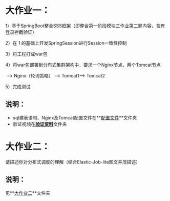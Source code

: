 # 大作业一：

1）基于SpringBoot整合SSS框架（即整合第一阶段模块三作业第二题内容，含有登录拦截验证）

2）在 1 的基础上开发SpringSession进行Session一致性控制

3）将工程打成war包

4）将war包部署到分布式集群架构中，要求一个Nginx节点，两个Tomcat节点

​    —> Nginx（轮询策略） —> Tomcat1—> Tomcat2

5）完成测试

## 说明：

- sql建表语句、Nginx及Tomcat配置文件在**[配置文件](https://github.com/gcgo/springsession-homework/tree/master/%E5%A4%A7%E4%BD%9C%E4%B8%9A%E4%B8%80%E9%85%8D%E7%BD%AE%E6%96%87%E4%BB%B6)**文件夹
- 验证视频在[**验证资料**](https://github.com/gcgo/springsession-homework/tree/master/%E5%A4%A7%E4%BD%9C%E4%B8%9A%E4%B8%80%E9%AA%8C%E8%AF%81%E8%B5%84%E6%96%99)文件夹

# 大作业二：

请描述你对分布式调度的理解（结合Elastic-Job-lite图文并茂描述）

## 说明：

见**[大作业二](https://github.com/gcgo/springsession-homework/tree/master/%E5%A4%A7%E4%BD%9C%E4%B8%9A%E4%BA%8C)**文件夹

